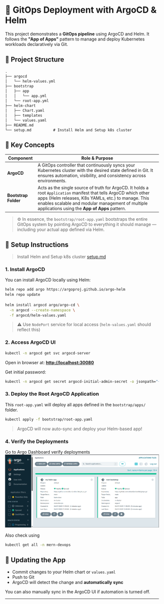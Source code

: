 # 🚀 GitOps Deployment with ArgoCD & Helm

This project demonstrates a **GitOps pipeline** using ArgoCD and Helm. It follows the **"App of Apps"** pattern to manage and deploy Kubernetes workloads declaratively via Git.


## 🧱 Project Structure

```
.
├── argocd
│   └── helm-values.yml      
├── bootstrap                     
│   ├── app
│   │   └── app.yml         
│   └── root-app.yml             
├── helm-chart            
│   ├── Chart.yaml                
│   ├── templates                 
│   └── values.yaml              
├── README.md
└── setup.md          # Install Helm and Setup k8s cluster
```

## 🎯 Key Concepts

| Component            | Role & Purpose                                                                                                                                                                                                                                                                |
| -------------------- | ----------------------------------------------------------------------------------------------------------------------------------------------------------------------------------------------------------------------------------------------------------------------------- |
| **ArgoCD**           | A GitOps controller that continuously syncs your Kubernetes cluster with the desired state defined in Git. It ensures automation, visibility, and consistency across environments.                                                                                                                                        |
| **Bootstrap Folder** | Acts as the single source of truth for ArgoCD. It holds a root `Application` manifest that tells ArgoCD which other apps (Helm releases, K8s YAMLs, etc.) to manage. This enables scalable and modular management of multiple applications using the **App of Apps** pattern. |

> ⚙️ In essence, the `bootstrap/root-app.yaml` bootstraps the entire GitOps system by pointing ArgoCD to everything it should manage — including your actual app defined via Helm.


## 🚀 Setup Instructions

> Install Helm and Setup k8s cluster [setup.md](./setup.md)

### 1. Install ArgoCD

You can install ArgoCD locally using Helm:

```bash
helm repo add argo https://argoproj.github.io/argo-helm
helm repo update

helm install argocd argo/argo-cd \
  -n argocd --create-namespace \
  -f argocd/helm-values.yaml
````

> ⚠️ Use `NodePort` service for local access (`helm-values.yaml` should reflect this)

### 2. Access ArgoCD UI

```bash
kubectl -n argocd get svc argocd-server
```

Open in browser at:
**[http://localhost:30080](http://localhost:30080)**

Get initial password:

```bash
kubectl -n argocd get secret argocd-initial-admin-secret -o jsonpath="{.data.password}" | base64 -d
```

### 3. Deploy the Root ArgoCD Application

This `root-app.yaml` will deploy all apps defined in the `bootstrap/apps/` folder.

```bash
kubectl apply -f bootstrap/root-app.yaml
```

> ArgoCD will now auto-sync and deploy your Helm-based app!

### 4. Verify the Deployments
Go to Argo Dashboard verify deployments
![argo-dash](./argo-dash.png)


Also check using 
```bash
kubectl get all -n mern-devops
```

## 🔄 Updating the App

* Commit changes to your Helm chart or `values.yaml`
* Push to Git
* ArgoCD will detect the change and **automatically sync**

You can also manually sync in the ArgoCD UI if automation is turned off.

---